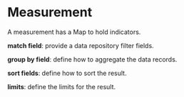 # Measurement #

A measurement has a Map to hold indicators.

**match field**: provide a data repository filter fields.

**group by field**: define how to aggregate the data records.

**sort fields**: define how to sort the result.

**limits**: define the limits for the result.